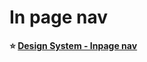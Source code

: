 # In page nav

**⭐ [Design System - Inpage nav](https://designsystem.gov.au/components/inpage-nav/)**
